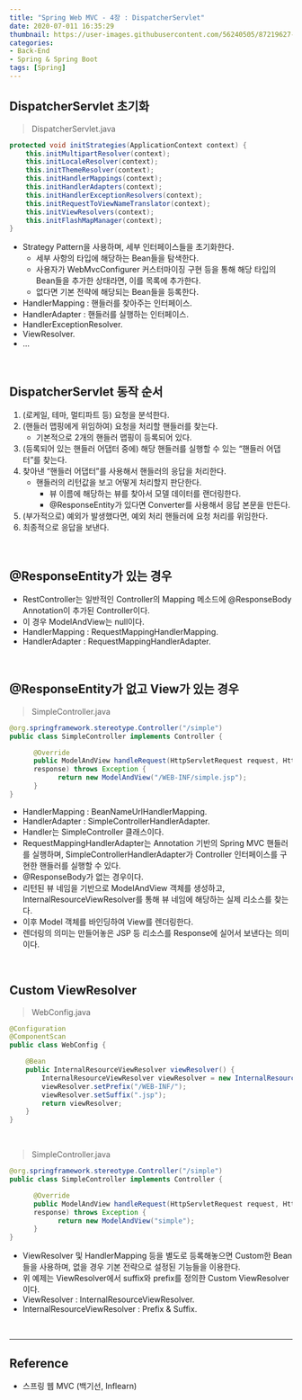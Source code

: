```yaml
---
title: "Spring Web MVC - 4장 : DispatcherServlet"
date: 2020-07-011 16:35:29
thumbnail: https://user-images.githubusercontent.com/56240505/87219627-c1f8af80-c397-11ea-96bb-83c3f59b7229.png
categories:
- Back-End
- Spring & Spring Boot
tags: [Spring]
---
```


## DispatcherServlet 초기화

> DispatcherServlet.java

```java
protected void initStrategies(ApplicationContext context) {
    this.initMultipartResolver(context);
    this.initLocaleResolver(context);
    this.initThemeResolver(context);
    this.initHandlerMappings(context);
    this.initHandlerAdapters(context);
    this.initHandlerExceptionResolvers(context);
    this.initRequestToViewNameTranslator(context);
    this.initViewResolvers(context);
    this.initFlashMapManager(context);
}
```

* Strategy Pattern을 사용하며, 세부 인터페이스들을 초기화한다.
  * 세부 사항의 타입에 해당하는 Bean들을 탐색한다.
  * 사용자가 WebMvcConfigurer 커스터마이징 구현 등을 통해 해당 타입의 Bean들을 추가한 상태라면, 이를 목록에 추가한다.
  * 없다면 기본 전략에 해당되는 Bean들을 등록한다.
* HandlerMapping : 핸들러를 찾아주는 인터페이스.
* HandlerAdapter : 핸들러를 실행하는 인터페이스.
* HandlerExceptionResolver.
* ViewResolver.
* ...

<br>

## DispatcherServlet 동작 순서

1.	(로케일, 테마, 멀티파트 등) 요청을 분석한다.
2.	(핸들러 맵핑에게 위임하여) 요청을 처리할 핸들러를 찾는다.
	-	기본적으로 2개의 핸들러 맵핑이 등록되어 있다.
3.	(등록되어 있는 핸들러 어댑터 중에) 해당 핸들러를 실행할 수 있는 “핸들러 어댑터”를 찾는다.
4.	찾아낸 “핸들러 어댑터”를 사용해서 핸들러의 응답을 처리한다.
	* 핸들러의 리턴값을 보고 어떻게 처리할지 판단한다.
		* 뷰 이름에 해당하는 뷰를 찾아서 모델 데이터를 랜더링한다.
		* @ResponseEntity가 있다면 Converter를 사용해서 응답 본문을 만든다.
5.	(부가적으로) 예외가 발생했다면, 예외 처리 핸들러에 요청 처리를 위임한다.
6.	최종적으로 응답을 보낸다.

<br>

## @ResponseEntity가 있는 경우

* RestController는 일반적인 Controller의 Mapping 메소드에 @ResponseBody Annotation이 추가된 Controller이다.
* 이 경우 ModelAndView는 null이다.
* HandlerMapping : RequestMappingHandlerMapping.
* HandlerAdapter : RequestMappingHandlerAdapter.

<br>

## @ResponseEntity가 없고 View가 있는 경우

> SimpleController.java

```java
@org.springframework.stereotype.Controller("/simple")
public class SimpleController implements Controller {

      @Override
      public ModelAndView handleRequest(HttpServletRequest request, HttpServletResponse
      response) throws Exception {
            return new ModelAndView("/WEB-INF/simple.jsp");
      }
}
```

* HandlerMapping : BeanNameUrlHandlerMapping.
* HandlerAdapter : SimpleControllerHandlerAdapter.
* Handler는 SimpleController 클래스이다.
* RequestMappingHandlerAdapter는 Annotation 기반의 Spring MVC 핸들러를 실행하며, SimpleControllerHandlerAdapter가 Controller 인터페이스를 구현한 핸들러를 실행할 수 있다.
* @ResponseBody가 없는 경우이다.
* 리턴된 뷰 네임을 기반으로 ModelAndView 객체를 생성하고, InternalResourceViewResolver를 통해 뷰 네임에 해당하는 실제 리소스를 찾는다.
* 이후 Model 객체를 바인딩하여 View를 렌더링한다.
* 렌더링의 의미는 만들어놓은 JSP 등 리소스를 Response에 실어서 보낸다는 의미이다.

<br>

## Custom ViewResolver

> WebConfig.java

```java
@Configuration
@ComponentScan
public class WebConfig {

    @Bean
    public InternalResourceViewResolver viewResolver() {
        InternalResourceViewResolver viewResolver = new InternalResourceViewResolver();
        viewResolver.setPrefix("/WEB-INF/");
        viewResolver.setSuffix(".jsp");
        return viewResolver;
    }
}
```

<br>

> SimpleController.java

```java
@org.springframework.stereotype.Controller("/simple")
public class SimpleController implements Controller {

      @Override
      public ModelAndView handleRequest(HttpServletRequest request, HttpServletResponse
      response) throws Exception {
            return new ModelAndView("simple");
      }
}
```

* ViewResolver 및 HandlerMapping 등을 별도로 등록해놓으면 Custom한 Bean들을 사용하며, 없을 경우 기본 전략으로 설정된 기능들을 이용한다.
* 위 예제는 ViewResolver에서 suffix와 prefix를 정의한 Custom ViewResolver이다.
* ViewResolver : InternalResourceViewResolver.
* InternalResourceViewResolver : Prefix & Suffix.

<br>

---

## Reference

*	스프링 웹 MVC (백기선, Inflearn)
